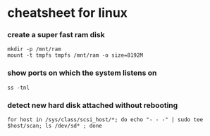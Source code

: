 # cheatsheet for linux

### create a super fast ram disk

    mkdir -p /mnt/ram
    mount -t tmpfs tmpfs /mnt/ram -o size=8192M

### show  ports on which the system listens on

    ss -tnl

### detect new hard disk attached without rebooting

    for host in /sys/class/scsi_host/*; do echo "- - -" | sudo tee $host/scan; ls /dev/sd* ; done
